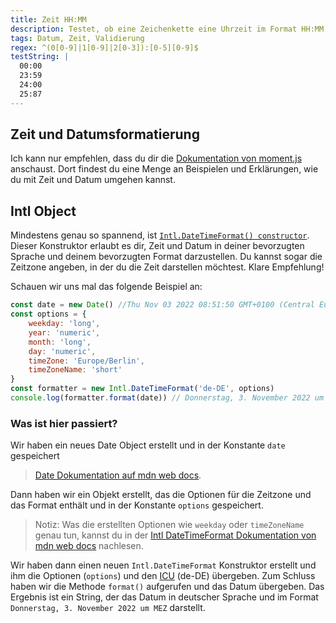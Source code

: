 ```yaml
---
title: Zeit HH:MM
description: Testet, ob eine Zeichenkette eine Uhrzeit im Format HH:MM ist. Was heißt das? Es wird überprüft, ob die Zeichenkette aus zwei Zahlen besteht, die durch einen Doppelpunkt getrennt sind. Die erste Zahl muss zwischen 00 und 23 liegen, die zweite zwischen 00 und 59.
tags: Datum, Zeit, Validierung
regex: ^(0[0-9]|1[0-9]|2[0-3]):[0-5][0-9]$
testString: |
  00:00
  23:59
  24:00
  25:87
---
```


## Zeit und Datumsformatierung

Ich kann nur empfehlen, dass du dir die [Dokumentation von moment.js](https://momentjs.com/docs/#/displaying/format/) anschaust. Dort findest du eine Menge an Beispielen und Erklärungen, wie du mit Zeit und Datum umgehen kannst.

## Intl Object

Mindestens genau so spannend, ist [`Intl.DateTimeFormat() constructor`](https://developer.mozilla.org/en-US/docs/Web/JavaScript/Reference/Global_Objects/DateTimeFormat/DateTimeFormat). Dieser Konstruktor erlaubt es dir, Zeit und Datum in deiner bevorzugten Sprache und deinem bevorzugten Format darzustellen. Du kannst sogar die Zeitzone angeben, in der du die Zeit darstellen möchtest. Klare Empfehlung!

Schauen wir uns mal das folgende Beispiel an:

```javascript
const date = new Date() //Thu Nov 03 2022 08:51:50 GMT+0100 (Central European Standard Time)
const options = {
	weekday: 'long',
	year: 'numeric',
	month: 'long',
	day: 'numeric',
	timeZone: 'Europe/Berlin',
	timeZoneName: 'short'
}
const formatter = new Intl.DateTimeFormat('de-DE', options)
console.log(formatter.format(date)) // Donnerstag, 3. November 2022 um MEZ
```

### Was ist hier passiert?

Wir haben ein neues Date Object erstellt und in der Konstante `date` gespeichert

> [Date Dokumentation auf mdn web docs](https://developer.mozilla.org/en-US/docs/Web/JavaScript/Reference/Global_Objects/Date?retiredLocale=de).

Dann haben wir ein Objekt erstellt, das die Optionen für die Zeitzone und das Format enthält und in der Konstante `options` gespeichert.

> Notiz: Was die erstellten Optionen wie `weekday` oder `timeZoneName` genau tun, kannst du in der [Intl DateTimeFormat Dokumentation von mdn web docs](https://developer.mozilla.org/en-US/docs/Web/JavaScript/Reference/Global_Objects/DateTimeFormat/DateTimeFormat) nachlesen.

Wir haben dann einen neuen `Intl.DateTimeFormat` Konstruktor erstellt und ihm die Optionen (`options`) und den [ICU](https://www.localeplanet.com/icu/) (de-DE) übergeben. Zum Schluss haben wir die Methode `format()` aufgerufen und das Datum übergeben. Das Ergebnis ist ein String, der das Datum in deutscher Sprache und im Format `Donnerstag, 3. November 2022 um MEZ` darstellt.
